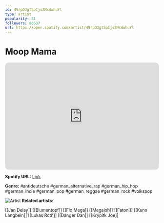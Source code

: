 ```yaml
---
id: 49rpD3gtSpIjsZNxdwhuYl
type: artist
popularity: 51
followers: 80637
url: https://open.spotify.com/artist/49rpD3gtSpIjsZNxdwhuYl
---
```

# Moop Mama

<iframe style="border-radius:12px" src="https://open.spotify.com/embed/artist/49rpD3gtSpIjsZNxdwhuYl" width="100%" height="352" frameBorder="0" allowfullscreen="" allow="autoplay; clipboard-write; encrypted-media; fullscreen; picture-in-picture" loading="lazy"></iframe>

**Spotify URL:** [Link](https://open.spotify.com/artist/49rpD3gtSpIjsZNxdwhuYl)

**Genre:**  #antideutsche #german_alternative_rap #german_hip_hop #german_indie #german_pop #german_reggae #german_rock #volkspop

![Artist](https://i.scdn.co/image/ab6761610000e5eb0bd49908708b3979ac5914fd)
**Related artists:**

[[Jan Delay]]
[[Blumentopf]]
[[Flo Mega]]
[[Megaloh]]
[[Fatoni]]
[[Keno Langbein]]
[[Lukas Roth]]
[[Danger Dan]]
[[Krypitk Joe]]
